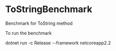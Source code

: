 # ToStringBenchmark
Benchmark for ToString method

To run the benchmark

dotnet run -c Release --framework netcoreapp2.2
